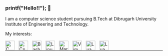 ### printf("Hello!!"); :wave:

I am a computer science student pursuing B.Tech at Dibrugarh University Institute of Engineering and Technology.

My interests:

<img align="left" alt ="C" width="30px" src="https://cdn.jsdelivr.net/gh/devicons/devicon/icons/c/c-original.svg" style="padding-right:10px;" />
<img align="left" alt="C++" width="30px" src="https://cdn.jsdelivr.net/gh/devicons/devicon/icons/cplusplus/cplusplus-original.svg" style="padding-right:10px;" />
<img align="left" alt="Bash" width="30px" src="https://cdn.jsdelivr.net/gh/devicons/devicon/icons/bash/bash-original.svg" style="padding-right:10px;" />
<img align="left" alt="Linux" width="30px" src="https://cdn.jsdelivr.net/gh/devicons/devicon/icons/linux/linux-original.svg" style="padding-right:10px;" />
<img align="left" alt="Markdown" width="30px" src="https://cdn.jsdelivr.net/gh/devicons/devicon/icons/markdown/markdown-original.svg" style="padding-right:10px;" />
<img align="left" alt="Vim" width="30px" src="https://cdn.jsdelivr.net/gh/devicons/devicon/icons/vim/vim-original.svg" style="padding-right:10px;" />
<img align="left" alt="Lua" width="30px" src="https://cdn.jsdelivr.net/gh/devicons/devicon/icons/lua/lua-original-wordmark.svg" style="padding-right:10px;" />
<img align="left" alt="Lua" width="30px" src="https://cdn.jsdelivr.net/gh/devicons/devicon/icons/cmake/cmake-original.svg" style="padding-right:10px;" />
<br/>


---
